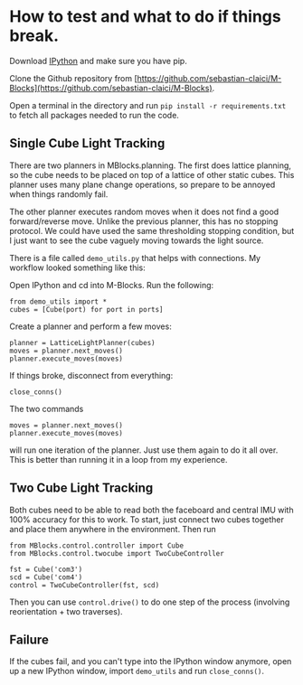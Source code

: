# How to test and what to do if things break.

Download [IPython](http://ipython.org/) and make sure you have pip.

Clone the Github repository from [https://github.com/sebastian-claici/M-Blocks](https://github.com/sebastian-claici/M-Blocks).

Open a terminal in the directory and run `pip install -r requirements.txt` to fetch all packages needed to run the code.

## Single Cube Light Tracking

There are two planners in MBlocks.planning. The first does lattice planning, so the cube needs to be placed on top of a lattice of other static cubes. This planner uses many plane change operations, so prepare to be annoyed when things randomly fail.

The other planner executes random moves when it does not find a good forward/reverse move. Unlike the previous planner, this has no stopping protocol. We could have used the same thresholding stopping condition, but I just want to see the cube vaguely moving towards the light source.

There is a file called `demo_utils.py` that helps with connections. My workflow looked something like this:

Open IPython and cd into M-Blocks. Run the following:

    from demo_utils import *
    cubes = [Cube(port) for port in ports]

Create a planner and perform a few moves:

    planner = LatticeLightPlanner(cubes)
    moves = planner.next_moves()
    planner.execute_moves(moves)

If things broke, disconnect from everything:

    close_conns()

The two commands

    moves = planner.next_moves()
    planner.execute_moves(moves)

will run one iteration of the planner. Just use them again to do it all over. This is better than running it in a loop from my experience.

## Two Cube Light Tracking

Both cubes need to be able to read both the faceboard and central IMU with 100% accuracy for this to work. To start, just connect two cubes together and place them anywhere in the environment. Then run

	from MBlocks.control.controller import Cube
	from MBlocks.control.twocube import TwoCubeController

	fst = Cube('com3')
	scd = Cube('com4')
	control = TwoCubeController(fst, scd)

Then you can use `control.drive()` to do one step of the process (involving reorientation + two traverses).

## Failure

If the cubes fail, and you can't type into the IPython window anymore, open up a new IPython window, import `demo_utils` and run `close_conns()`.
